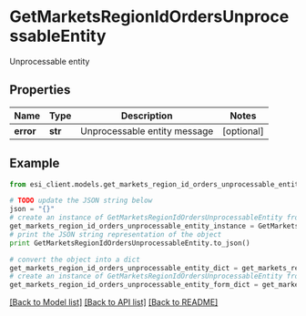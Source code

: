# GetMarketsRegionIdOrdersUnprocessableEntity

Unprocessable entity

## Properties

Name | Type | Description | Notes
------------ | ------------- | ------------- | -------------
**error** | **str** | Unprocessable entity message | [optional] 

## Example

```python
from esi_client.models.get_markets_region_id_orders_unprocessable_entity import GetMarketsRegionIdOrdersUnprocessableEntity

# TODO update the JSON string below
json = "{}"
# create an instance of GetMarketsRegionIdOrdersUnprocessableEntity from a JSON string
get_markets_region_id_orders_unprocessable_entity_instance = GetMarketsRegionIdOrdersUnprocessableEntity.from_json(json)
# print the JSON string representation of the object
print GetMarketsRegionIdOrdersUnprocessableEntity.to_json()

# convert the object into a dict
get_markets_region_id_orders_unprocessable_entity_dict = get_markets_region_id_orders_unprocessable_entity_instance.to_dict()
# create an instance of GetMarketsRegionIdOrdersUnprocessableEntity from a dict
get_markets_region_id_orders_unprocessable_entity_form_dict = get_markets_region_id_orders_unprocessable_entity.from_dict(get_markets_region_id_orders_unprocessable_entity_dict)
```
[[Back to Model list]](../README.md#documentation-for-models) [[Back to API list]](../README.md#documentation-for-api-endpoints) [[Back to README]](../README.md)


